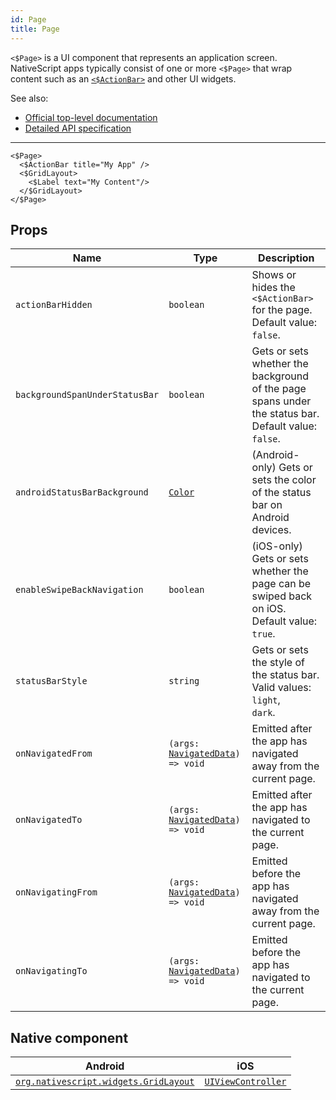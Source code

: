 ```yaml
---
id: Page
title: Page
---
```

<!-- contributors: [shirakaba, rigor789, ikoevska] -->

`<$Page>` is a UI component that represents an application screen. NativeScript apps typically consist of one or more `<$Page>` that wrap content such as an [`<$ActionBar>`](/docs/components/action-bar) and other UI widgets.

See also:

* [Official top-level documentation](https://docs.nativescript.org/ui/components/page)
* [Detailed API specification](https://docs.nativescript.org/api-reference/classes/_ui_page_.page)

---

```tsx
<$Page>
  <$ActionBar title="My App" />
  <$GridLayout>
    <$Label text="My Content"/>
  </$GridLayout>
</$Page>
```

## Props

| Name | Type | Description |
|------|------|-------------|
| `actionBarHidden` | `boolean` | Shows or hides the `<$ActionBar>` for the page.<br/>Default value: `false`.
| `backgroundSpanUnderStatusBar` | `boolean` | Gets or sets whether the background of the page spans under the status bar.<br/>Default value: `false`.
| `androidStatusBarBackground` | [`Color`](https://docs.nativescript.org/api-reference/classes/__nativescript_core_.color) | (Android-only) Gets or sets the color of the status bar on Android devices.
| `enableSwipeBackNavigation` | `boolean` | (iOS-only) Gets or sets whether the page can be swiped back on iOS.<br/>Default value: `true`.
| `statusBarStyle` | `string` | Gets or sets the style of the status bar.<br/>Valid values:<br/>`light`,<br/>`dark`.
| `onNavigatedFrom` | `(args: `[`NavigatedData`](https://docs.nativescript.org/api-reference/interfaces/_ui_page_.navigateddata.html)`) => void` | Emitted after the app has navigated away from the current page.
| `onNavigatedTo` | `(args: `[`NavigatedData`](https://docs.nativescript.org/api-reference/interfaces/_ui_page_.navigateddata.html)`) => void` | Emitted after the app has navigated to the current page.
| `onNavigatingFrom` | `(args: `[`NavigatedData`](https://docs.nativescript.org/api-reference/interfaces/_ui_page_.navigateddata.html)`) => void` | Emitted before the app has navigated away from the current page.
| `onNavigatingTo` | `(args: `[`NavigatedData`](https://docs.nativescript.org/api-reference/interfaces/_ui_page_.navigateddata.html)`) => void` | Emitted before the app has navigated to the current page.

## Native component

| Android | iOS |
|---------|-----|
| [`org.nativescript.widgets.GridLayout`](https://github.com/NativeScript/tns-core-modules-widgets/blob/master/android/widgets/src/main/java/org/nativescript/widgets/GridLayout.java) | [`UIViewController`](https://developer.apple.com/documentation/uikit/uiviewcontroller)